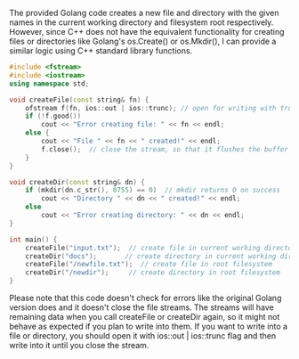 The provided Golang code creates a new file and directory with the given names in the current working directory and filesystem root respectively. However, since C++ does not have the equivalent functionality for creating files or directories like Golang's os.Create() or os.Mkdir(), I can provide a similar logic using C++ standard library functions.

```cpp
#include <fstream>
#include <iostream>
using namespace std;

void createFile(const string& fn) {
    ofstream f(fn, ios::out | ios::trunc); // open for writing with truncation (creating if necessary)
    if (!f.good())
        cout << "Error creating file: " << fn << endl;
    else {
        cout << "File " << fn << " created!" << endl;
        f.close();  // close the stream, so that it flushes the buffer and doesn't have to be reopened with each write
    }
}

void createDir(const string& dn) {
    if (mkdir(dn.c_str(), 0755) == 0)  // mkdir returns 0 on success
        cout << "Directory " << dn << " created!" << endl;
    else
        cout << "Error creating directory: " << dn << endl;
}

int main() {
    createFile("input.txt");  // create file in current working directory
    createDir("docs");       // create directory in current working directory
    createFile("/newfile.txt");  // create file in root filesystem
    createDir("/newdir");     // create directory in root filesystem
}
```
Please note that this code doesn't check for errors like the original Golang version does and it doesn't close the file streams. The streams will have remaining data when you call createFile or createDir again, so it might not behave as expected if you plan to write into them. If you want to write into a file or directory, you should open it with ios::out | ios::trunc flag and then write into it until you close the stream.
